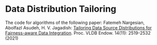 # Data Distribution Tailoring

The code for algorithms of the following paper: 
Fatemeh Nargesian, Abolfazl Asudeh, H. V. Jagadish:
[Tailoring Data Source Distributions for Fairness-aware Data Integration](http://vldb.org/pvldb/vol14/p2519-nargesian.pdf). Proc. VLDB Endow. 14(11): 2519-2532 (2021) 
